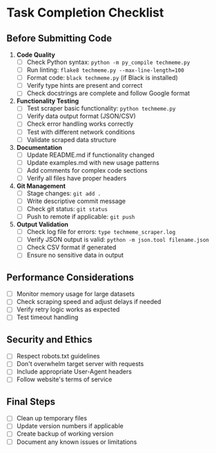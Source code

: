 # Task Completion Checklist

## Before Submitting Code
1. **Code Quality**
   - [ ] Check Python syntax: `python -m py_compile techmeme.py`
   - [ ] Run linting: `flake8 techmeme.py --max-line-length=100`
   - [ ] Format code: `black techmeme.py` (if Black is installed)
   - [ ] Verify type hints are present and correct
   - [ ] Check docstrings are complete and follow Google format

2. **Functionality Testing**
   - [ ] Test scraper basic functionality: `python techmeme.py`
   - [ ] Verify data output format (JSON/CSV)
   - [ ] Check error handling works correctly
   - [ ] Test with different network conditions
   - [ ] Validate scraped data structure

3. **Documentation**
   - [ ] Update README.md if functionality changed
   - [ ] Update examples.md with new usage patterns
   - [ ] Add comments for complex code sections
   - [ ] Verify all files have proper headers

4. **Git Management**
   - [ ] Stage changes: `git add .`
   - [ ] Write descriptive commit message
   - [ ] Check git status: `git status`
   - [ ] Push to remote if applicable: `git push`

5. **Output Validation**
   - [ ] Check log file for errors: `type techmeme_scraper.log`
   - [ ] Verify JSON output is valid: `python -m json.tool filename.json`
   - [ ] Check CSV format if generated
   - [ ] Ensure no sensitive data in output

## Performance Considerations
- [ ] Monitor memory usage for large datasets
- [ ] Check scraping speed and adjust delays if needed
- [ ] Verify retry logic works as expected
- [ ] Test timeout handling

## Security and Ethics
- [ ] Respect robots.txt guidelines
- [ ] Don't overwhelm target server with requests
- [ ] Include appropriate User-Agent headers
- [ ] Follow website's terms of service

## Final Steps
- [ ] Clean up temporary files
- [ ] Update version numbers if applicable
- [ ] Create backup of working version
- [ ] Document any known issues or limitations